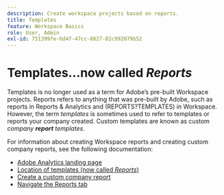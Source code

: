 ```yaml
---
description: Create workspace projects based on reports.
title: Templates
feature: Workspace Basics
role: User, Admin
exl-id: 751399fe-6d4f-47cc-8827-82c992079b52
---
```

# Templates...now called *Reports*

Templates is no longer used as a term for Adobe’s pre-built Workspace projects. Reports refers to anything that was pre-built by Adobe, such as reports in Reports & Analytics and (REPORTS?TEMPLATES) in Workspace. However, the term *templates* is sometimes used to refer to templates or reports your company created. Custom templates are known as custom *company **report** templates*.

For information about creating Workspace reports and creating custom company reports, see the following documentation:

*  [Adobe Analytics landing page](/help/analyze/landing.md)
*  [Location of templates (now called *Reports*)](/help/analyze/landing.md#templates)
*  [Create a custom company report](/help/analyze/landing.md#company-report)
*  [Navigate the Reports tab](/help/analyze/landing.md#navigate-reports)

